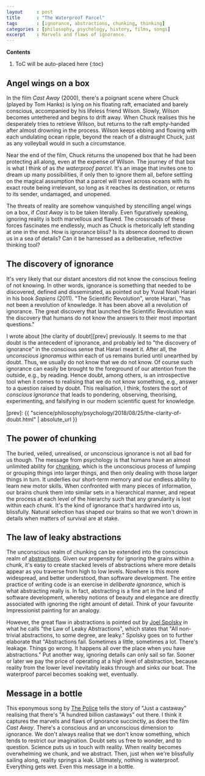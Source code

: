 ```yaml
---
layout     : post
title      : "The Waterproof Parcel"
tags       : [ignorance, abstractions, chunking, thinking]
categories : [philosophy, psychology, history, films, songs]
excerpt    : Marvels and flaws of ignorance.
---
```


**Contents**
1. ToC will be auto-placed here
{:toc}


## Angel wings on a box

In the film *Cast Away* (2000), there's a poignant scene where Chuck (played by
Tom Hanks) is lying on his floating raft, emaciated and barely conscious,
accompanied by his lifeless friend Wilson. Slowly, Wilson becomes untethered
and begins to drift away. When Chuck realises this he desperately tries to
retrieve Wilson, but returns to the raft empty-handed after almost drowning in
the process. Wilson keeps ebbing and flowing with each undulating ocean ripple,
beyond the reach of a distraught Chuck, just as any volleyball would in such a
circumstance.

Near the end of the film, Chuck returns the unopened box that he had been
protecting all along, even at the expense of Wilson. The journey of that box is
what I think of as *the waterproof parcel*. It's an image that invites one to
dream up many possibilities, if only then to ignore them all, before settling
on the magical assumption that a parcel will travel across oceans with its
exact route being irrelevant, so long as it reaches its destination, or returns
to its sender, undamaged, and unopened.

The threats of reality are somehow vanquished by stencilling angel wings on a
box, if *Cast Away* is to be taken literally. Even figuratively speaking,
ignoring reality is both marvellous and flawed. The crossroads of these forces
fascinates me endlessly, much as Chuck is rhetorically left standing at one in
the end. How is ignorance bliss? Is its absence doomed to drown us in a sea of
details? Can it be harnessed as a deliberative, reflective thinking tool?


## The discovery of ignorance

It's very likely that our distant ancestors did not know the conscious feeling
of not knowing. In other words, ignorance is something that needed to be
discovered, defined and disseminated, as pointed out by Yuval Noah Harari in
his book *Sapiens* (2011). "The Scientific Revolution", wrote Harari, "has not
been a revolution of knowledge. It has been above all a revolution of
ignorance. The great discovery that launched the Scientific Revolution was the
discovery that humans do not know the answers to their most important
questions."

I wrote about [the clarity of doubt][prev] previously. It seems to me that
doubt is the antecedent of ignorance, and probably led to "the discovery of
ignorance" in the conscious sense that Harari meant it. After all, the
*unconscious ignoramus* within each of us remains buried until unearthed by
doubt. Thus, we usually do not know that we do not know. Of course such
ignorance can easily be brought to the foreground of our attention from the
outside, e.g., by reading. Hence doubt, among others, is an introspective tool
when it comes to realising that we do not know something, e.g., answer to a
question raised by doubt. This realisation, I think, fosters the sort of
*conscious ignorance* that leads to pondering, observing, theorising,
experimenting, and falsifying in our modern scientific quest for knowledge.

[prev]: {{ "science/philosophy/psychology/2018/08/25/the-clarity-of-doubt.html" | absolute_url }}


## The power of chunking

The buried, veiled, unrealised, or unconscious ignorance is not all bad for us
though. The message from psychology is that humans have an almost unlimited
ability for [chunking][chunkurl], which is the unconscious process of lumping
or grouping things into larger things, and then only dealing with those larger
things in turn. It underlies our short-term memory and our endless ability to
learn new motor skills. When confronted with many pieces of information, our
brains chunk them into similar sets in a hierarchical manner, and repeat the
process at each level of the hierarchy such that any granularity is lost within
each chunk. It's the kind of ignorance that's hardwired into us,
blissfully. Natural selection has shaped our brains so that we won't drown in
details when matters of survival are at stake.

[chunkurl]: https://en.wikipedia.org/wiki/Chunking_(psychology)


## The law of leaky abstractions

The unconscious realm of chunking can be extended into the conscious realm of
[abstractions][absurl]. Given our propensity for ignoring the grains within a
chunk, it's easy to create stacked levels of abstractions where more details
appear as you traverse from high to low levels. Nowhere is this more
widespread, and better understood, than software development. The entire
practice of writing code is an exercise in *deliberate ignorance*, which is
what abstracting really is. In fact, abstracting is a fine art in the land of
software development, whereby notions of beauty and elegance are directly
associated with ignoring the right amount of detail. Think of your favourite
Impressionist painting for an analogy.

[absurl]: https://en.wikipedia.org/wiki/Abstraction

However, the great flaw in abstractions is pointed out by [Joel
Spolsky][leakyurl] in what he calls "the Law of Leaky Abstractions", which
states that "All non-trivial abstractions, to some degree, are leaky." Spolsky
goes on to further elaborate that "Abstractions fail. Sometimes a little,
sometimes a lot. There's leakage. Things go wrong. It happens all over the
place when you have abstractions." Put another way, ignoring details can only
sail so far. Sooner or later we pay the price of operating at a high level of
abstraction, because reality from the lower level inevitably leaks through and
sinks our boat. The waterproof parcel becomes soaking wet, eventually.

[leakyurl]: https://www.joelonsoftware.com/2002/11/11/the-law-of-leaky-abstractions/


## Message in a bottle

This eponymous song by [The Police][songurl] tells the story of "Just a
castaway" realising that there's "A hundred billion castaways" out there. I
think it captures the marvels and flaws of ignorance succinctly, as does the
film *Cast Away*. There's a conscious and an unconscious dimension to
ignorance. We don't always realise that we don't know something, which tends to
restrict our imagination. Doubt sets us free to wonder, and to
question. Science puts us in touch with reality. When reality becomes
overwhelming we chunk, and we abstract. Then, just when we're blissfully
sailing along, reality springs a leak. Ultimately, nothing is
waterproof. Everything gets wet. Even this message in a bottle.

[songurl]: https://en.wikipedia.org/wiki/Message_in_a_Bottle_(song)

